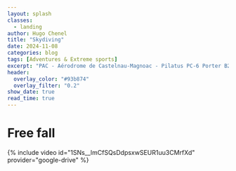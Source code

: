 ```yaml
---
layout: splash
classes:
  - landing
author: Hugo Chenel
title: "Skydiving"
date: 2024-11-08
categories: blog
tags: [Adventures & Extreme sports]
excerpt: "PAC - Aérodrome de Castelnau-Magnoac - Pilatus PC-6 Porter B2-H2 & ATR 72-500"
header:
  overlay_color: "#93b874"
  overlay_filter: "0.2"
show_date: true
read_time: true
---
```


# Free fall

{% include video id="1SNs__lmCfSQsDdpsxwSEUR1uu3CMrfXd" provider="google-drive" %}

